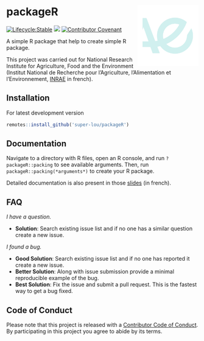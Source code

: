 # packageR [<img src="AE.png" align="right" width=160 height=160 alt=""/>](https://www.inrae.fr/en)

<!-- badges: start -->
[![Lifecycle:Stable](https://img.shields.io/badge/Lifecycle-Stable-97ca00)](<Redirect-URL>)
![](https://img.shields.io/github/last-commit/super-lou/packageR)
[![Contributor Covenant](https://img.shields.io/badge/Contributor%20Covenant-2.1-4baaaa.svg)](code_of_conduct.md)
<!-- badges: end -->

A simple R package that help to create simple R package.

This project was carried out for National Research Institute for Agriculture, Food and the Environment (Institut National de Recherche pour l’Agriculture, l’Alimentation et l’Environnement, [INRAE](https://agriculture.gouv.fr/inrae-linstitut-national-de-recherche-pour-lagriculture-lalimentation-et-lenvironnement) in french).


## Installation
For latest development version
``` r
remotes::install_github('super-lou/packageR')
```


## Documentation
Navigate to a directory with R files, open an R console, and run `?packageR::packing` to see available arguments. Then, run `packageR::packing(*arguments*)` to create your R package.

Detailed documentation is also present in those [slides](https://github.com/super-lou/packageR/blob/main/packageR_slides.pdf) (in french).


## FAQ
*I have a question.*

-   **Solution**: Search existing issue list and if no one has a similar question create a new issue.

*I found a bug.*

-   **Good Solution**: Search existing issue list and if no one has reported it create a new issue.
-   **Better Solution**: Along with issue submission provide a minimal reproducible example of the bug.
-   **Best Solution**: Fix the issue and submit a pull request. This is the fastest way to get a bug fixed.


## Code of Conduct
Please note that this project is released with a [Contributor Code of Conduct](CODE_OF_CONDUCT.md). By participating in this project you agree to abide by its terms.


